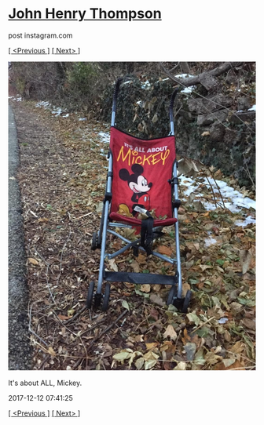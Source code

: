 # [John Henry Thompson](../README.md)
post instagram.com

[[ <Previous ]](2017-12-13-2.md) [[ Next> ]](2017-12-10-1.md)

[![](../media/2017-12-12/It-s-about-ALL-Mickey.jpg)](../README.md)

It's about ALL, Mickey.

2017-12-12 07:41:25

[[ <Previous ]](2017-12-13-2.md) [[ Next> ]](2017-12-10-1.md)